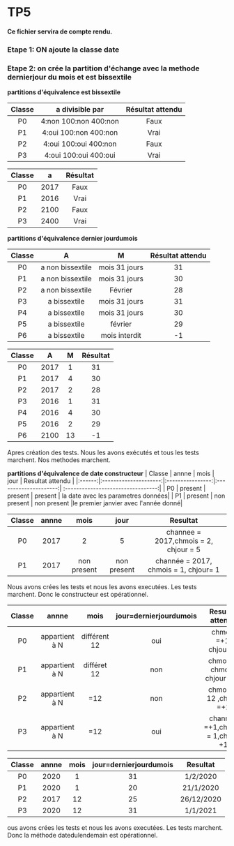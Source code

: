 # TP5
**Ce fichier servira de compte rendu.**
### Etape 1: ON ajoute la classe date
### Etape 2: on crée la partition d'échange avec la methode dernierjour du mois et est bissextile


**partitions d'équivalence est bissextile**

| Classe |    a divisible par    | Résultat attendu |      
|:------:|:---------------------:|:----------------:|
|   P0   | 4:non 100:non 400:non |       Faux       |
|   P1   | 4:oui 100:non 400:non |       Vrai       |
|   P2   | 4:oui 100:oui 400:non |       Faux       |
|   P3   | 4:oui 100:oui 400:oui |       Vrai       |

| Classe |    a                  | Résultat          |
|:------:|:---------------------:|:----------------:|
|   P0   | 2017                  |       Faux       |
|   P1   | 2016                  |       Vrai       |
|   P2   | 2100                  |       Faux       |
|   P3   | 2400                  |       Vrai       |

**partitions d'équivalence dernier jourdumois**

| Classe |    A                  |        M         |        Résultat attendu         |
|:------:|:---------------------:|:----------------:|:--------------------------------:|
|   P0   |a non bissextile       |mois 31 jours     | 31
|   P1   | a non bissextile      |mois 31 jours     | 30
|   P2   | a non bissextile      |       Février    | 28
|   P3   | a bissextile          | mois 31 jours    | 31
|   P4   | a bissextile          |    mois 31 jours | 30
|   P5   | a bissextile          |       février    | 29
|   P6   | a bissextile          | mois interdit    | -1

| Classe |    A                  |        M         |        Résultat       |
|:------:|:---------------------:|:----------------:|:---------------------:|
|   P0   |  2017                 |1                 | 31
|   P1   |   2017                |4                 | 30
|   P2   |   2017                |      2           | 28
|   P3   |   2016                | 1                | 31
|   P4   |   2016                |    4             | 30
|   P5   |   2016                |     2            | 29
|   P6   |   2100                | 13               | -1

Apres création des tests. Nous les avons  exécutés et tous les tests marchent. Nos methodes marchent.

**partitions d'équivalence de date constructeur**
| Classe |           annne       |        mois      |       jour            |  Resultat attendu                  |
|:------:|:---------------------:|:----------------:|:---------------------:| :---------------------------------:|
|   P0   |    present            | present          |  present              | la date avec les parametres données|
|   P1   |   present             | non present      |  non present          |le premier janvier avec l'année donné|

| Classe |           annne       |        mois      |       jour            |  Resultat                          |
|:------:|:---------------------:|:----------------:|:---------------------:| :---------------------------------:|
|   P0   |     2017              | 2                |   5                   | channee = 2017,chmois = 2, chjour = 5|
|   P1   |     2017              | non present      |  non present          |channée = 2017, chmois = 1, chjour= 1|

Nous avons crées les tests et nous les avons executées. Les tests marchent. Donc le constructeur est opérationnel.

| Classe |           annne       |        mois      |jour=dernierjourdumois |  Resultat  attendu                 |
|:------:|:---------------------:|:----------------:|:---------------------:| :---------------------------------:|
|   P0   |        appartient à N | différent 12     |     oui               | chmois =+1, chjour=1               |
|   P1   |     appartient à N    | différet 12      |  non                  | chmois = chmois, chjour= +1        |
|   P2   |  appartient à N       |    =12           | non                   | chmois = 12 ,chjour =+1
|   P3   |   appartient à N      | =12              | oui                   | channée =+1,chmois = 1,chjour +1


| Classe |           annne       |        mois      |jour=dernierjourdumois |  Resultat                          |
|:------:|:---------------------:|:----------------:|:---------------------:| :---------------------------------:|
|   P0   |        2020           | 1                |     31                | 1/2/2020                           |
|   P1   |     2020              | 1                |  20                   | 21/1/2020                           |
|   P2   |   2017                |    12           | 25                     | 26/12/2020
|   P3   |   2020                | 12              | 31                      | 1/1/2021

ous avons crées les tests et nous les avons executées. Les tests marchent. Donc la méthode datedulendemain est opérationnel.



